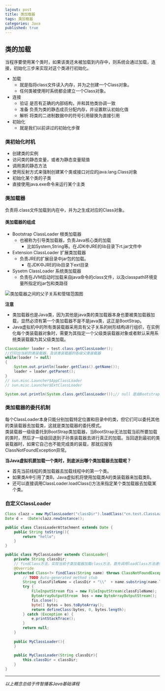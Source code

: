 ```yaml
---  
lajout: post  
title: 类加载器  
tags: 类加载器  
categories: Java  
published: true  
---  
```


## 类的加载

当程序要使用某个类时，如果该类还未被加载到内存中，则系统会通过加载，连接，初始化三步来实现对这个类进行初始化。

* 加载
	- 就是指将class文件读入内存，并为之创建一个Class对象。
	- 任何类被使用时系统都会建立一个Class对象。
* 连接
	- 验证 是否有正确的内部结构，并和其他类协调一致
	- 准备 负责为类的静态成员分配内存，并设置默认初始化值
	- 解析 将类的二进制数据中的符号引用替换为直接引用
* 初始化
	- 就是我们以前讲过的初始化步骤

### 类初始化时机

* 创建类的实例
* 访问类的静态变量，或者为静态变量赋值
* 调用类的静态方法
* 使用反射方式来强制创建某个类或接口对应的java.lang.Class对象
* 初始化某个类的子类
* 直接使用java.exe命令来运行某个主类

### 类加载器

负责将.class文件加载到内在中，并为之生成对应的Class对象。

#### 类加载器的组成

* Bootstrap ClassLoader 根类加载器
	- 也被称为引导类加载器，负责Java核心类的加载
		+ 比如System,String等。在JDK中JRE的lib目录下rt.jar文件中
* Extension ClassLoader 扩展类加载器
	- 负责JRE的扩展目录中jar包的加载。
		+ 在JDK中JRE的lib目录下ext目录
* Sysetm ClassLoader 系统类加载器
	- 负责在JVM启动时加载来自java命令的class文件，以及classpath环境变量所指定的jar包和类路径

![类加载器之间的父子关系和管辖范围图](/static/img/内存分配/类加载器之间的父子关系和管辖范围图.PNG "类加载器之间的父子关系和管辖范围图")

**注意**

* 类加载器也是Java类，因为其他是java类的类加载器本身也要被类加载器加载，显然必须有第一个类加载器不是不是java类，这正是BootStrap。
* Java虚拟机中的所有类装载器采用具有父子关系的树形结构进行组织，在实例化每个类装载器对象时，需要为其指定一个父级类装载器对象或者默认采用系统类装载器为其父级类加载。 

```java
ClassLoader loader = test.class.getClassLoader();
//打印出当前的类装载器，及该类装载器的各级父类装载器
while(loader != null)
{
	System.out.println(loader.getClass().getName());
	loader = loader.getParent();
}
// sun.misc.Launcher$AppClassLoader
// sun.misc.Launcher$ExtClassLoader

System.out.println(System.class.getClassLoader());// null 是由Bootstrap ClassLoader加载的

```

### 类加载器的委托机制

每个ClassLoader本身只能分别加载特定位置和目录中的类，但它们可以委托其他的类装载器去加载类，这就是类加载器的委托模式。  
类装载器一级级委托到BootStrap类加载器，当BootStrap无法加载当前所要加载的类时，然后才一级级回退到子孙类装载器去进行真正的加载。当回退到最初的类装载器时，如果它自己也不能完成类的装载，那就应报告ClassNotFoundException异常。


**当Java虚拟机要加载一个类时，到底派出哪个类加载器去加载呢？**

* 首先当前线程的类加载器去加载线程中的第一个类。
* 如果类A中引用了类B，Java虚拟机将使用加载类A的类装载器来加载类B。 
* 还可以直接调用ClassLoader.loadClass()方法来指定某个类加载器去加载某个类。

### 自定义ClassLoader

```java
Class clazz = new MyClassLoader("classDir").loadClass("cn.test.ClassLoaderAttachment");
Date d =  (Date)clazz.newInstance();
```

```java
public class ClassLoaderAttachment extends Date {
	public String toString(){
		return "hello";
	} 
}
```

```java
public class MyClassLoader extends ClassLoader{
	private String classDir;
	// findClass方法，实现当前子类加载器加载class方法，首先调用loadClass方法递归父类加载器加载后调用该方法
	@Override
	protected Class<?> findClass(String name) throws ClassNotFoundException {
		// TODO Auto-generated method stub
		String classFileName = classDir + "\\"  + name.substring(name.lastIndexOf('.')+1) + ".class";
		try {
			FileInputStream fis = new FileInputStream(classFileName);
			ByteArrayOutputStream  bos = new ByteArrayOutputStream();
			fis.close();
			byte[] bytes = bos.toByteArray();
			return defineClass(bytes, 0, bytes.length);
		} catch (Exception e) {
			e.printStackTrace();
		}
		return null;
	}
	
	public MyClassLoader(){
	}
	
	public MyClassLoader(String classDir){
		this.classDir = classDir;
	}
}
```

----------

*以上概念总结于传智播客Java基础课程*